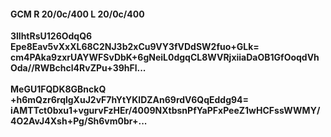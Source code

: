 #### GCM R 20/0c/400 L 20/0c/400
**3llhtRsU126OdqQ6**<br/>**Epe8Eav5vXxXL68C2NJ3b2xCu9VY3fVDdSW2fuo+GLk=**<br/>**cm4PAka9zxrUAYWFSvDbK+6gNeiL0dgqCL8WVRjxiiaDaOB1GfOoqdVhOda//RWBchcl4RvZPu+39hFl...**<br/><br/>
**MeGU1FQDK8GBnckQ**<br/>**+h6mQzr6rqlgXuJ2vF7hYtYKlDZAn69rdV6QqEddg94=**<br/>**iAMTTct0bxu1+vgurvFzHEr/4009NXtbsnPfYaPFxPeeZ1wHCFssWWMY/4O2AvJ4Xsh+Pg/Sh6vm0br+...**